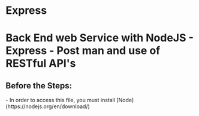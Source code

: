 # Express

<H1>Back End web Service with NodeJS - Express - Post man and use of RESTful API's </H1>

<H2>Before the Steps:</H2>
- In order to access this file, you must install [Node](https://nodejs.org/en/download/)